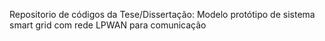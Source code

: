 Repositorio de códigos da Tese/Dissertação:
Modelo protótipo de sistema smart grid com rede LPWAN para comunicação